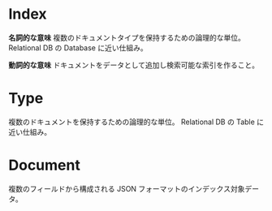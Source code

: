 # Index
**名詞的な意味**
複数のドキュメントタイプを保持するための論理的な単位。
Relational DB の Database に近い仕組み。

**動詞的な意味**
ドキュメントをデータとして追加し検索可能な索引を作ること。

# Type
複数のドキュメントを保持するための論理的な単位。
Relational DB の Table に近い仕組み。

# Document
複数のフィールドから構成される JSON フォーマットのインデックス対象データ。